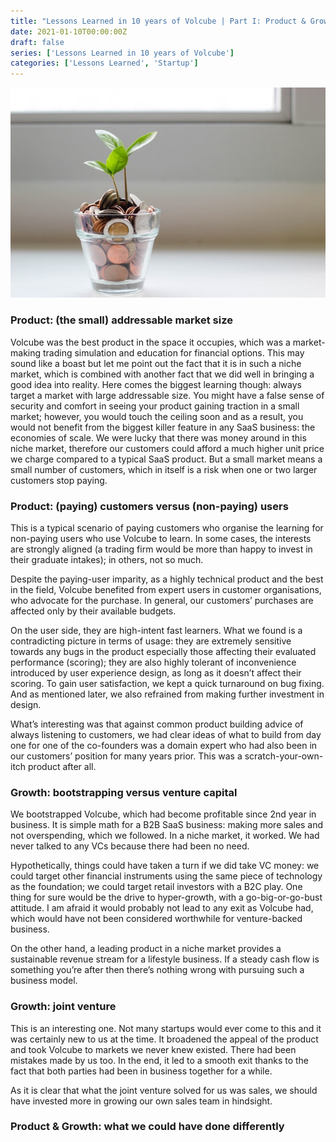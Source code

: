 ```yaml
---
title: "Lessons Learned in 10 years of Volcube | Part I: Product & Growth"
date: 2021-01-10T00:00:00Z
draft: false
series: ['Lessons Learned in 10 years of Volcube']
categories: ['Lessons Learned', 'Startup']
---
```


![Unsplash | micheile dot com](/micheile-dot-com-SoT4-mZhyhE-unsplash.jpg)

### Product: (the small) addressable market size
Volcube was the best product in the space it occupies, which was a market-making trading simulation and education for financial options. This may sound like a boast but let me point out the fact that it is in such a niche market, which is combined with another fact that we did well in bringing a good idea into reality. Here comes the biggest learning though: always target a market with large addressable size. You might have a false sense of security and comfort in seeing your product gaining traction in a small market; however, you would touch the ceiling soon and as a result, you would not benefit from the biggest killer feature in any SaaS business: the economies of scale. We were lucky that there was money around in this niche market, therefore our customers could afford a much higher unit price we charge compared to a typical SaaS product. But a small market means a small number of customers, which in itself is a risk when one or two larger customers stop paying. 

### Product: (paying) customers versus (non-paying) users
This is a typical scenario of paying customers who organise the learning for non-paying users who use Volcube to learn. In some cases, the interests are strongly aligned (a trading firm would be more than happy to invest in their graduate intakes); in others, not so much. 

Despite the paying-user imparity, as a highly technical product and the best in the field, Volcube benefited from expert users in customer organisations, who advocate for the purchase. In general, our customers’ purchases are affected only by their available budgets.

On the user side, they are high-intent fast learners. What we found is a contradicting picture in terms of usage: they are extremely sensitive towards any bugs in the product especially those affecting their evaluated performance (scoring); they are also highly tolerant of inconvenience introduced by user experience design, as long as it doesn’t affect their scoring. To gain user satisfaction, we kept a quick turnaround on bug fixing. And as mentioned later, we also refrained from making further investment in design.

What’s interesting was that against common product building advice of always listening to customers, we had clear ideas of what to build from day one for one of the co-founders was a domain expert who had also been in our customers’ position for many years prior. This was a scratch-your-own-itch product after all.   

### Growth: bootstrapping versus venture capital
We bootstrapped Volcube, which had become profitable since 2nd year in business. It is simple math for a B2B SaaS business: making more sales and not overspending, which we followed. In a niche market, it worked. We had never talked to any VCs because there had been no need. 

Hypothetically, things could have taken a turn if we did take VC money: we could target other financial instruments using the same piece of technology as the foundation; we could target retail investors with a B2C play. One thing for sure would be the drive to hyper-growth, with a go-big-or-go-bust attitude. I am afraid it would probably not lead to any exit as Volcube had, which would have not been considered worthwhile for venture-backed business.

On the other hand, a leading product in a niche market provides a sustainable revenue stream for a lifestyle business. If a steady cash flow is something you’re after then there’s nothing wrong with pursuing such a business model.        

### Growth: joint venture
This is an interesting one. Not many startups would ever come to this and it was certainly new to us at the time. It broadened the appeal of the product and took Volcube to markets we never knew existed. There had been mistakes made by us too. In the end, it led to a smooth exit thanks to the fact that both parties had been in business together for a while. 

As it is clear that what the joint venture solved for us was sales, we should have invested more in growing our own sales team in hindsight.

### Product & Growth: what we could have done differently
